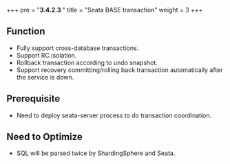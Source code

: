 +++
pre = "<b>3.4.2.3 </b>"
title = "Seata BASE transaction"
weight = 3
+++

## Function

* Fully support cross-database transactions.
* Support RC isolation.
* Rollback transaction according to undo snapshot.
* Support recovery committing/rolling back transaction automatically after the service is down.

## Prerequisite

* Need to deploy seata-server process to do transaction coordination.

## Need to Optimize

* SQL will be parsed twice by ShardingSphere and Seata.




